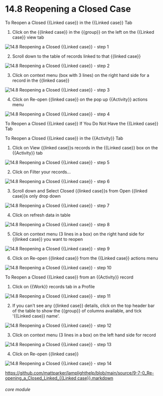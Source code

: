 # 14.8 Reopening a Closed Case

To Reopen a Closed {{Linked case}} in the {{Linked case}} Tab

1. Click on the {{linked case}} in the {{group}} on the left on the {{Linked case}} view tab

![14.8 Reopening a Closed {{Linked case}} - step 1](14.8_Reopening_a_Closed_Case_im_1.png)

2. Scroll down to the table of records linked to that {{linked case}}

![14.8 Reopening a Closed {{Linked case}} - step 2](14.8_Reopening_a_Closed_Case_im_2.png)

3. Click on context menu (box with 3 lines) on the right hand side for a record in the {{linked case}}

![14.8 Reopening a Closed {{Linked case}} - step 3](14.8_Reopening_a_Closed_Case_im_3.png)

4. Click on Re-open {{linked case}} on the pop up {{Activity}} actions menu

![14.8 Reopening a Closed {{Linked case}} - step 4](14.8_Reopening_a_Closed_Case_im_4.png)

To Reopen a Closed {{Linked case}} If You Do Not Have the {{Linked case}} Tab

To Reopen a Closed {{Linked case}} in the {{Activity}} Tab

1. Click on View {{linked case}}s records in the {{Linked case}} box on the {{Activity}} tab

![14.8 Reopening a Closed {{Linked case}} - step 5](14.8_Reopening_a_Closed_Case_im_5.png)

2. Click on Filter your records…

![14.8 Reopening a Closed {{Linked case}} - step 6](14.8_Reopening_a_Closed_Case_im_6.png)

3. Scroll down and Select Closed {{linked case}}s from Open {{linked case}}s only drop down

![14.8 Reopening a Closed {{Linked case}} - step 7](14.8_Reopening_a_Closed_Case_im_7.png)

4. Click on refresh data in table

![14.8 Reopening a Closed {{Linked case}} - step 8](14.8_Reopening_a_Closed_Case_im_8.png)

5. Click on context menu (3 lines in a box) on the right hand side for {{linked case}} you want to reopen

![14.8 Reopening a Closed {{Linked case}} - step 9](14.8_Reopening_a_Closed_Case_im_9.png)

6. Click on Re-open {{linked case}} from the {{Linked case}} actions menu

![14.8 Reopening a Closed {{Linked case}} - step 10](14.8_Reopening_a_Closed_Case_im_10.png)


To Reopen a Closed {{Linked case}} from an {{Activity}} record

1. Click on {{Work}} records tab in a Profile

![14.8 Reopening a Closed {{Linked case}} - step 11](14.8_Reopening_a_Closed_Case_im_11.png)

2. If you can&#039;t see any {{linked case}} details, click on the top header bar of the table to show the {{group}} of columns available, and tick &#039;{{Linked case}} name&#039;.

![14.8 Reopening a Closed {{Linked case}} - step 12](14.8_Reopening_a_Closed_Case_im_12.png)

3. Click on context menu (3 lines in a box) on the left hand side for record

![14.8 Reopening a Closed {{Linked case}} - step 13](14.8_Reopening_a_Closed_Case_im_13.png)

4. Click on Re-open {{linked case}}

![14.8 Reopening a Closed {{Linked case}} - step 14](14.8_Reopening_a_Closed_Case_im_14.png)

[https://github.com/mattparker/lamplighthelp/blob/main/source/9-7-0_Re-opening_a_Closed_Linked_{{Linked case}}.markdown](https://github.com/mattparker/lamplighthelp/blob/main/source/9-7-0_Re-opening_a_Closed_Linked_Case.markdown)


###### core module
